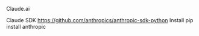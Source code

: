 Claude.ai

Claude SDK
https://github.com/anthropics/anthropic-sdk-python
Install
pip install anthropic
